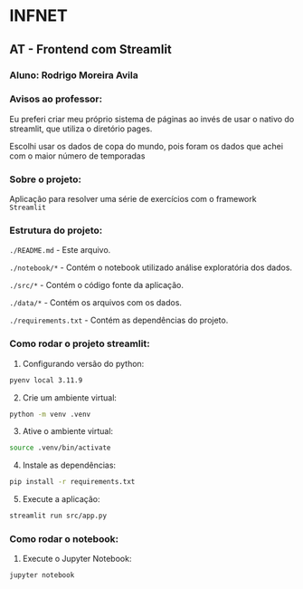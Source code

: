 # INFNET 
## AT - Frontend com Streamlit
### Aluno: Rodrigo Moreira Avila


### Avisos ao professor:
Eu preferi criar meu próprio sistema de páginas ao invés de usar o nativo do streamlit, que utiliza o diretório pages.

Escolhi usar os dados de copa do mundo, pois foram os dados que achei com o maior número de temporadas


### Sobre o projeto:
Aplicação para resolver uma série de exercícios com o framework ```Streamlit```


### Estrutura do projeto:
```./README.md``` - Este arquivo.

```./notebook/*``` - Contém o notebook utilizado análise exploratória dos dados.

```./src/*``` - Contém o código fonte da aplicação.

```./data/*``` - Contém os arquivos com os dados.

```./requirements.txt``` - Contém as dependências do projeto.


### Como rodar o projeto streamlit:
1. Configurando versão do python:
```bash
pyenv local 3.11.9
```

2. Crie um ambiente virtual:
```bash
python -m venv .venv
```

3. Ative o ambiente virtual:
```bash
source .venv/bin/activate
```

4. Instale as dependências:
```bash
pip install -r requirements.txt
```

5. Execute a aplicação:
```bash
streamlit run src/app.py
```

### Como rodar o notebook:

1. Execute o Jupyter Notebook:
```bash
jupyter notebook
```
